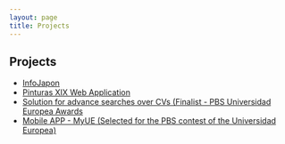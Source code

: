 ```yaml
---
layout: page
title: Projects
---
```

## Projects

* [InfoJapon](www.infojapon.com)
* [Pinturas XIX Web Application](http://pinturasxix.com/)
* [Solution for advance searches over CVs (Finalist - PBS Universidad Europea Awards](http://goo.gl/vRWePZ)
* [Mobile APP - MyUE (Selected for the PBS contest of the Universidad Europea)](https://goo.gl/mb5Sd2)
